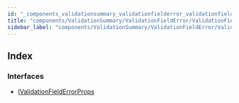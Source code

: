 ```yaml
---
id: "_components_validationsummary_validationfielderror_validationfielderror_types_"
title: "components/ValidationSummary/ValidationFieldError/ValidationFieldError.types"
sidebar_label: "components/ValidationSummary/ValidationFieldError/ValidationFieldError.types"
---
```


## Index

### Interfaces

* [IValidationFieldErrorProps](../interfaces/_components_validationsummary_validationfielderror_validationfielderror_types_.ivalidationfielderrorprops.md)
